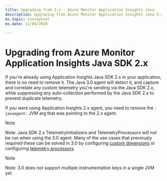 ```yaml
---
title: Upgrading from 2.x - Azure Monitor Application Insights Java
description: Upgrading from Azure Monitor Application Insights Java 2.x
ms.topic: conceptual
ms.date: 11/04/2020

---
```


# Upgrading from Azure Monitor Application Insights Java SDK 2.x

If you're already using Application Insights Java SDK 2.x in your application, there is no need to remove it.
The Java 3.0 agent will detect it, and capture and correlate any custom telemetry you're sending via the Java SDK 2.x,
while suppressing any auto-collection performed by the Java SDK 2.x to prevent duplicate telemetry.

If you were using Application Insights 2.x agent, you need to remove the `-javaagent:` JVM arg
that was pointing to the 2.x agent.

> [!NOTE]
> Note: Java SDK 2.x TelemetryInitializers and TelemetryProcessors will not be run when using the 3.0 agent.
> Many of the use cases that previously required these can be solved in 3.0
> by configuring [custom dimensions](./java-standalone-config.md#custom-dimensions)
> or configuring [telemetry processors](./java-standalone-telemetry-processors.md).

> [!NOTE]
> Note: 3.0 does not support multiple instrumentation keys in a single JVM yet.
